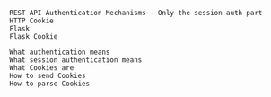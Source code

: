 
    REST API Authentication Mechanisms - Only the session auth part
    HTTP Cookie
    Flask
    Flask Cookie

    What authentication means
    What session authentication means
    What Cookies are
    How to send Cookies
    How to parse Cookies
